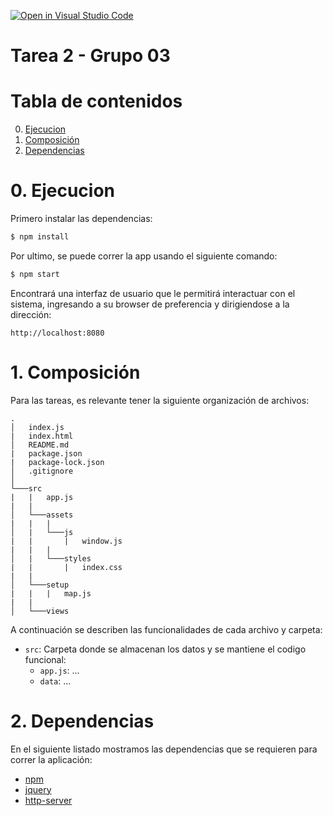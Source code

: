 [![Open in Visual Studio Code](https://classroom.github.com/assets/open-in-vscode-f059dc9a6f8d3a56e377f745f24479a46679e63a5d9fe6f495e02850cd0d8118.svg)](https://classroom.github.com/online_ide?assignment_repo_id=7454953&assignment_repo_type=AssignmentRepo)
# Tarea 2 - Grupo 03

# Tabla de contenidos
0. [Ejecucion](#ejecucion)
1. [Composición](#composicion)
2. [Dependencias](#dependencias)

# 0. Ejecucion<a id="ejecucion"></a>

Primero instalar las dependencias:

```sh
$ npm install
```

Por ultimo, se puede correr la app usando el siguiente comando:

```sh
$ npm start
```

Encontrará una interfaz de usuario que le permitirá interactuar con el sistema, ingresando a su browser de preferencia y dirigiendose a la dirección:

```
http://localhost:8080
```

# 1. Composición<a id="composicion"></a>

Para las tareas, es relevante tener la siguiente organización de archivos:

```
.
│   index.js
|   index.html
│   README.md
|   package.json
|   package-lock.json
│   .gitignore
│
└───src
|   |   app.js
|   |
│   └───assets
|   |   |  
│   |   └───js
|   |       |   window.js
|   |   |
│   |   └───styles
|   |       |   index.css
|   |
│   └───setup
|   |   |   map.js
|   |
│   └───views
```

A continuación se describen las funcionalidades de cada archivo y carpeta:
- `src`: Carpeta donde se almacenan los datos y se mantiene el codigo funcional:
    - `app.js`: ...
    - `data`: ...


# 2. Dependencias<a id="dependencias"></a>

En el siguiente listado mostramos las dependencias que se requieren para correr la aplicación:

 * [npm](https://www.npmjs.com/)
 * [jquery](https://jquery.com/)
 * [http-server](https://www.npmjs.com/package/http-server)
